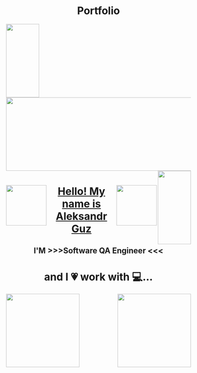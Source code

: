 <h1 align="center" color="lime">Portfolio</h1>

<div id="header">
 <img  align="left" src="https://media.giphy.com/media/KA593kO0JvXMs/giphy.gif" width="90" height="200"/>
   <img src="https://media.giphy.com/media/bAy8xK8qcCz0A/giphy.gif" width="832" height="200" color="red"/>
      <img align="right" src="https://media.giphy.com/media/KA593kO0JvXMs/giphy.gif" width="90" height="200"/>
</div>

 <div id="header" align="center" color="red"> 
  <img  align="left" src="https://media.giphy.com/media/dzaUX7CAG0Ihi/giphy.gif" width="110" height="110"/>
  <img  align="right" src="https://media.giphy.com/media/dzaUX7CAG0Ihi/giphy.gif" width="110" height="110"/>
  <h1><ins> Hello! My name is Aleksandr Guz </ins></h1>
  <h2  align="center">I'M >>>Software QA Engineer <<< </h2>
</div>



  <div> <b1></b1> </div>

   
<div> 
 <h1 align="center"> and I 💗 work with 💻... </h1>
 <img align="right" src="https://media.giphy.com/media/kHU8W94VS329y/giphy.gif" width="200" height="200"/>
 <img align="left" src="https://media.giphy.com/media/12bVDtXPOzYwda/giphy.gif" width="200" height="200"/>
 
</div>


